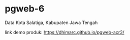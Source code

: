 # pgweb-6
Data Kota Salatiga, Kabupaten Jawa Tengah

link demo produk: https://dhimarc.github.io/pgweb-acr3/